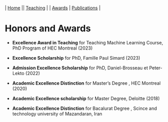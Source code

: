 | [Home](index.md) || [Teaching](teaching.md) | | [Awards](awards.md) | [Publications](Papers.md) | 

# Honors and Awards 

- **Excellence Award in Teaching** for Teaching Machine Learning Course, PhD Program of HEC Montreal (2023)
  
- **Excellence Scholarship**  for PhD, Famille Paul Simard (2023)

- **Admission Excellence Scholarship** for PhD, Daniel-Brosseau et Peter-Lekto (2022)

- **Academic Excellence Distinction** for Master’s Degree , HEC Montreal (2020)

- **Academic Excellence scholarship** for Master Degree, Deloitte (2018)

- **Academic Excellence Distinction** for Bacalurat Degree , Scince and technology university of Mazandaran, Iran 
